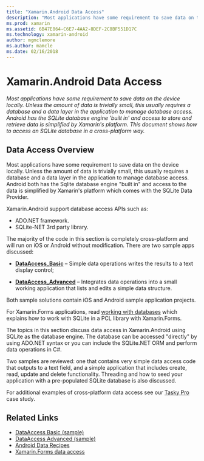 ```yaml
---
title: "Xamarin.Android Data Access"
description: "Most applications have some requirement to save data on the device locally. Unless the amount of data is trivially small, this usually requires a database and a data layer in the application to manage database access.  Android has the SQLite database engine 'built in' and access to store and retrieve data is simplified by Xamarin's platform. This document shows how to access an SQLite database in a cross-platform way."
ms.prod: xamarin
ms.assetid: 6B47E864-C6E7-4AA2-8DEF-2C8BF551D17C
ms.technology: xamarin-android
author: mgmclemore
ms.author: mamcle
ms.date: 02/16/2018
---
```


# Xamarin.Android Data Access

_Most applications have some requirement to save data on the device locally. Unless the amount of data is trivially small, this usually requires a database and a data layer in the application to manage database access.  Android has the SQLite database engine 'built in' and access to store and retrieve data is simplified by Xamarin's platform. This document shows how to access an SQLite database in a cross-platform way._

## Data Access Overview

Most applications have some requirement to save data on the device
locally. Unless the amount of data is trivially small, this usually
requires a database and a data layer in the application to manage
database access. Android both has the Sqlite database engine "built
in" and access to the data is simplified by Xamarin's platform
which comes with the SQLite Data Provider.

Xamarin.Android support database access APIs such as:

-  ADO.NET framework.
-  SQLite-NET 3rd party library.

The majority of the code in this section is completely cross-platform
and will run on iOS or Android without modification. There are two
sample apps discussed:

-  [**DataAccess_Basic**](https://github.com/xamarin/mobile-samples/tree/master/DataAccess/Basic)
   &ndash; Simple data operations writes the results to a text display
   control;

-  [**DataAccess_Advanced**](https://github.com/xamarin/mobile-samples/tree/master/DataAccess/Advanced)
   &ndash; Integrates data operations into a small working application that
   lists and edits a simple data structure.

Both sample solutions contain iOS and Android sample application
projects.

For Xamarin.Forms applications, read
[working with databases](~/xamarin-forms/app-fundamentals/databases.md)
which explains how to work with SQLite in a PCL library with
Xamarin.Forms.

The topics in this section discuss data access in Xamarin.Android using
SQLite as the database engine. The database can be accessed "directly"
by using ADO.NET syntax or you can include the SQLite.NET ORM and perform
data operations in C#.

Two samples are reviewed: one that contains very simple data access
code that outputs to a text field, and a simple application that
includes create, read, update and delete functionality. Threading and
how to seed your application with a pre-populated SQLite database is
also discussed.

For additional examples of cross-platform data access see our
[Tasky Pro](~/cross-platform/app-fundamentals/building-cross-platform-applications/case-study-tasky.md)
case study.


## Related Links

- [DataAccess Basic (sample)](https://github.com/xamarin/mobile-samples/tree/master/DataAccess/Basic)
- [DataAccess Advanced (sample)](https://github.com/xamarin/mobile-samples/tree/master/DataAccess/Advanced)
- [Android Data Recipes](https://github.com/xamarin/recipes/tree/master/Recipes/android/data)
- [Xamarin.Forms data access](~/xamarin-forms/app-fundamentals/databases.md)
